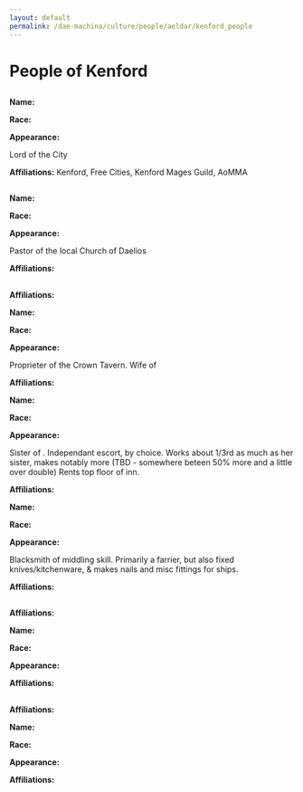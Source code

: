 ```yaml
---
layout: default
permalink: /dae-machina/culture/people/aeldar/kenford_people
---
```


# People of Kenford

##

**Name:**

**Race:** 

**Appearance:** 

Lord of the City

**Affiliations:** Kenford, Free Cities, Kenford Mages Guild, AoMMA


##

**Name:**

**Race:** 

**Appearance:** 

Pastor of the local Church of Daelios

**Affiliations:** 

##

**Affiliations:** 

**Name:**

**Race:** 

**Appearance:** 

Proprieter of the Crown Tavern.
Wife of <Farrier>

**Affiliations:** 


**Name:**

**Race:** 

**Appearance:** 

Sister of <inkeeper>. Independant escort, by choice.
Works about 1/3rd as much as her sister, makes notably more (TBD - somewhere beteen 50% more and a little over double)
Rents top floor of inn.

**Affiliations:** 

**Name:**

**Race:** 

**Appearance:** 

Blacksmith of middling skill. Primarily a farrier, but also fixed knives/kitchenware, & makes nails and misc fittings for ships. 

**Affiliations:** 

##

**Affiliations:** 

**Name:**

**Race:** 

**Appearance:** 


**Affiliations:** 

##

**Affiliations:** 

**Name:**

**Race:** 

**Appearance:** 


**Affiliations:** 